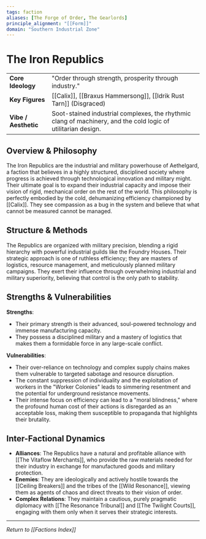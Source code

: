 ```yaml
---
tags: faction
aliases: [The Forge of Order, The Gearlords]
principle_alignment: "[[Form]]"
domain: "Southern Industrial Zone"
---
```


# The Iron Republics

| | |
|---|---|
| **Core Ideology** | "Order through strength, prosperity through industry." |
| **Key Figures** | [[Calix]], [[Braxus Hammersong]], [[Idrik Rust Tarn]] (Disgraced) |
| **Vibe / Aesthetic** | Soot-stained industrial complexes, the rhythmic clang of machinery, and the cold logic of utilitarian design. |

## Overview & Philosophy
The Iron Republics are the industrial and military powerhouse of Aethelgard, a faction that believes in a highly structured, disciplined society where progress is achieved through technological innovation and military might. Their ultimate goal is to expand their industrial capacity and impose their vision of rigid, mechanical order on the rest of the world. This philosophy is perfectly embodied by the cold, dehumanizing efficiency championed by [[Calix]]. They see compassion as a bug in the system and believe that what cannot be measured cannot be managed.

## Structure & Methods
The Republics are organized with military precision, blending a rigid hierarchy with powerful industrial guilds like the Foundry Houses. Their strategic approach is one of ruthless efficiency; they are masters of logistics, resource management, and meticulously planned military campaigns. They exert their influence through overwhelming industrial and military superiority, believing that control is the only path to stability.

## Strengths & Vulnerabilities
**Strengths**:
* Their primary strength is their advanced, soul-powered technology and immense manufacturing capacity.
* They possess a disciplined military and a mastery of logistics that makes them a formidable force in any large-scale conflict.

**Vulnerabilities**:
* Their over-reliance on technology and complex supply chains makes them vulnerable to targeted sabotage and resource disruption.
* The constant suppression of individuality and the exploitation of workers in the "Worker Colonies" leads to simmering resentment and the potential for underground resistance movements.
* Their intense focus on efficiency can lead to a "moral blindness," where the profound human cost of their actions is disregarded as an acceptable loss, making them susceptible to propaganda that highlights their brutality.

## Inter-Factional Dynamics
- **Alliances**: The Republics have a natural and profitable alliance with [[The Vitaflow Merchants]], who provide the raw materials needed for their industry in exchange for manufactured goods and military protection.
- **Enemies**: They are ideologically and actively hostile towards the [[Ceiling Breakers]] and the tribes of the [[Wild Resonance]], viewing them as agents of chaos and direct threats to their vision of order.
- **Complex Relations**: They maintain a cautious, purely pragmatic diplomacy with [[The Resonance Tribunal]] and [[The Twilight Courts]], engaging with them only when it serves their strategic interests.

---
*Return to [[Factions Index]]*
